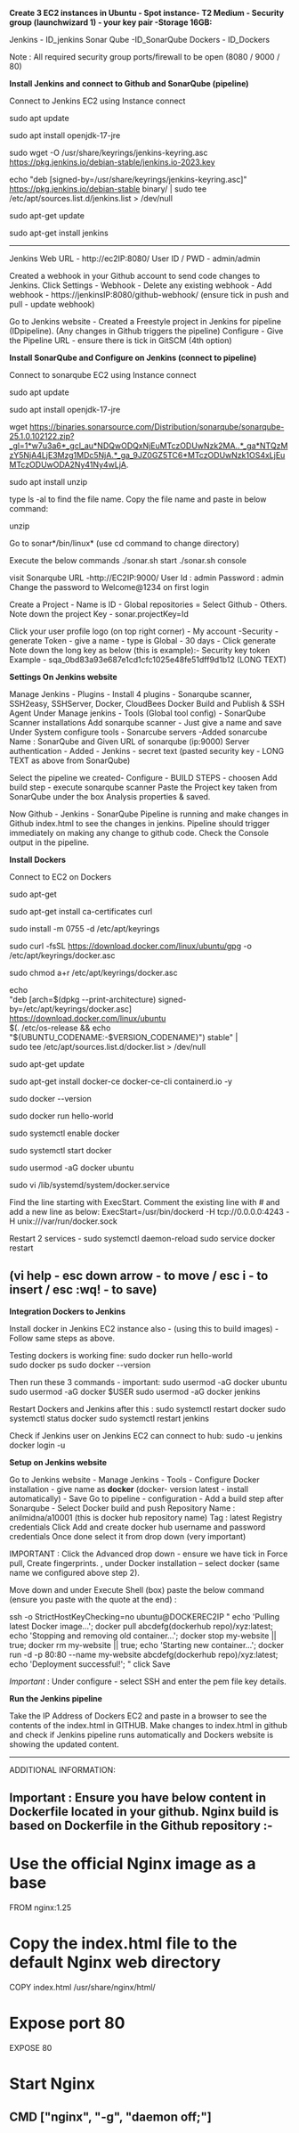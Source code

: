 **Create 3 EC2 instances in Ubuntu - Spot instance- T2 Medium - Security group (launchwizard 1) - your key pair -Storage 16GB:**

Jenkins - ID_jenkins
Sonar Qube -ID_SonarQube
Dockers - ID_Dockers

Note : All required security group ports/firewall to be open (8080 / 9000 / 80)

**Install Jenkins and connect to Github and SonarQube (pipeline)**

Connect to Jenkins EC2 using Instance connect

sudo apt update

sudo apt install openjdk-17-jre

sudo wget -O /usr/share/keyrings/jenkins-keyring.asc \
  https://pkg.jenkins.io/debian-stable/jenkins.io-2023.key
  
  echo "deb [signed-by=/usr/share/keyrings/jenkins-keyring.asc]" \
  https://pkg.jenkins.io/debian-stable binary/ | sudo tee \
  /etc/apt/sources.list.d/jenkins.list > /dev/null

sudo apt-get update

sudo apt-get install jenkins

-----------------------------------------------------
Jenkins Web URL - http://ec2IP:8080/
User ID / PWD - admin/admin

Created a webhook in your Github account to send code changes to Jenkins. 
Click Settings - Webhook - Delete any existing webhook - Add webhook - https://jenkinsIP:8080/github-webhook/  (ensure tick in push and pull - update webhook)

Go to Jenkins website - 
Created a Freestyle project in Jenkins for pipeline (IDpipeline).
(Any changes in Github triggers the pipeline)
Configure - Give the Pipeline URL - ensure there is tick in GitSCM (4th option)

**Install SonarQube and Configure on Jenkins (connect to pipeline)**

Connect to sonarqube EC2 using Instance connect

sudo apt update

sudo apt install openjdk-17-jre

wget https://binaries.sonarsource.com/Distribution/sonarqube/sonarqube-25.1.0.102122.zip?_gl=1*w7u3a6*_gcl_au*NDQwODQxNjEuMTczODUwNzk2MA..*_ga*NTQzMzY5NjA4LjE3Mzg1MDc5NjA.*_ga_9JZ0GZ5TC6*MTczODUwNzk1OS4xLjEuMTczODUwODA2Ny41Ny4wLjA.

sudo apt install unzip 

type ls -al to find the file name. Copy the file name and paste in below command:

unzip <zip file name>

Go to sonar*/bin/linux* (use cd command to change directory)

Execute the below commands
./sonar.sh start
./sonar.sh console

visit Sonarqube URL -http://EC2IP:9000/
User Id : admin
Password : admin
Change the password to Welcome@1234 on first login

Create a Project - Name is ID - Global repositories = Select Github - Others.
Note down the project Key - sonar.projectKey=Id

Click your user profile logo (on top right corner) - My account -Security - generate Token - give a name - type is Global - 30 days -  Click generate
Note down the long key as below (this is example):-
Security key token Example - sqa_0bd83a93e687e1cd1cfc1025e48fe51dff9d1b12  (LONG TEXT)

**Settings On Jenkins website**

Manage Jenkins -  Plugins - Install 4 plugins - Sonarqube scanner, SSH2easy, SSHServer, Docker, CloudBees Docker Build and Publish & SSH Agent
Under Manage jenkins - Tools (Global tool config) - SonarQube Scanner installations
Add sonarqube scanner - Just give a name and save
Under System configure tools - Sonarcube servers -Added sonarcube
Name : SonarQube and Given URL of sonarqube (ip:9000) 
Server authentication -  Added - Jenkins   -  secret text (pasted security key - LONG TEXT  as above from SonarQube)

Select the pipeline we created-  Configure - BUILD STEPS - choosen Add build step - execute sonarqube scanner
Paste the Project key taken from SonarQube under the box Analysis properties & saved. 

Now Github - Jenkins - SonarQube Pipeline is running and make changes in Github index.html to see the changes in jenkins. Pipeline should trigger immediately on making any change to github code. 
Check the Console output in the pipeline. 

**Install Dockers**

Connect to EC2 on Dockers

sudo apt-get 

sudo apt-get install ca-certificates curl

sudo install -m 0755 -d /etc/apt/keyrings

sudo curl -fsSL https://download.docker.com/linux/ubuntu/gpg -o /etc/apt/keyrings/docker.asc

sudo chmod a+r /etc/apt/keyrings/docker.asc

echo \
  "deb [arch=$(dpkg --print-architecture) signed-by=/etc/apt/keyrings/docker.asc] https://download.docker.com/linux/ubuntu \
  $(. /etc/os-release && echo "${UBUNTU_CODENAME:-$VERSION_CODENAME}") stable" | \
  sudo tee /etc/apt/sources.list.d/docker.list > /dev/null

sudo apt-get update

sudo apt-get install docker-ce docker-ce-cli containerd.io -y

sudo docker --version

sudo docker run hello-world

sudo systemctl enable docker

sudo systemctl start docker

sudo usermod -aG docker ubuntu

sudo vi /lib/systemd/system/docker.service

Find the line starting with ExecStart. Comment the existing line with # and add a new line as below:
ExecStart=/usr/bin/dockerd -H tcp://0.0.0.0:4243 -H unix:///var/run/docker.sock

Restart 2 services - 
sudo systemctl daemon-reload 
sudo service docker restart

(vi help - esc down arrow - to move / esc i - to insert / esc :wq! - to save) 
------------

**Integration Dockers to Jenkins**

Install docker in Jenkins EC2 instance also - (using this to build images) - Follow same steps as above. 

Testing dockers is working fine:
sudo docker run hello-world  
sudo docker ps
sudo docker --version

Then run these 3 commands - important: 
sudo usermod -aG docker ubuntu 
sudo usermod -aG docker $USER 
sudo usermod -aG docker jenkins

Restart Dockers and Jenkins after this :
sudo systemctl restart docker
sudo systemctl status docker
sudo systemctl restart jenkins

Check if Jenkins user on Jenkins EC2 can connect to hub:
sudo -u jenkins docker login -u <hub user ID>

**Setup on Jenkins website**

Go to Jenkins website -  Manage Jenkins - Tools - Configure Docker installation - give name as **docker** (docker- version latest - install automatically) - Save 
Go to pipeline - configuration - Add a build step after Sonarqube - Select Docker build and push
 Repository Name : anilmidna/a10001 (this is docker hub repository name)
 Tag : latest
Registry credentials Click Add and create docker hub username and password credentials
Once done select it from drop down (very important)

IMPORTANT : Click the Advanced drop down - ensure we have tick in Force pull, Create fingerprints. , under Docker installation – select docker (same name we configured above step 2).

Move down and under Execute Shell (box) paste the below command  (ensure you paste with the quote at the end) : 

ssh -o StrictHostKeyChecking=no ubuntu@DOCKEREC2IP "
	echo 'Pulling latest Docker image...';
    docker pull abcdefg(dockerhub repo)/xyz:latest;
        echo 'Stopping and removing old container...';
    docker stop my-website || true;
    docker rm my-website || true;
        echo 'Starting new container...';
    docker run -d -p 80:80 --name my-website abcdefg(dockerhub repo)/xyz:latest;
        echo 'Deployment successful!';
"
click Save

*Important* : Under configure - select SSH and enter the pem file key details. 

**Run the Jenkins pipeline**

Take the IP Address of Dockers EC2 and paste in a browser to see the contents of the index.html in GITHUB. Make changes to index.html in github and check if Jenkins pipeline runs automatically and Dockers website is showing the updated content. 

------------------------------------------------------------------------------
ADDITIONAL INFORMATION:

Important : Ensure you have below content in Dockerfile located in your github. 
Nginx build is based on Dockerfile in the Github repository :-
--------------
# Use the official Nginx image as a base
FROM nginx:1.25
# Copy the index.html file to the default Nginx web directory
COPY index.html /usr/share/nginx/html/
 # Expose port 80
EXPOSE 80
# Start Nginx
CMD ["nginx", "-g", "daemon off;"]
-----------------
